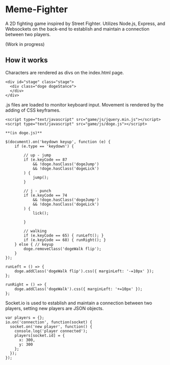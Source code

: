 # Meme-Fighter
A 2D fighting game inspired by Street Fighter. Utilizes Node.js, Express, and Websockets on the back-end to establish and maintain a connection between two players.

(Work in progress)

## How it works
Characters are rendered as divs on the index.html page.
```
<div id="stage" class="stage">
  <div class="doge dogeStance">
  </div>
</div>
```

.js files are loaded to monitor keyboard input.
Movement is rendered by the adding of CSS keyframes.
```
<script type="text/javascript" src="game/js/jquery.min.js"></script>
<script type="text/javascript" src="game/js/doge.js"></script>

**(in doge.js)**

$(document).on('keydown keyup', function (e) {
    if (e.type == 'keydown') {

        // up - jump
        if (e.keyCode == 87
            && !doge.hasClass('dogeJump')
            && !doge.hasClass('dogeLick')
        ) {
            jump();
        }

        // j - punch
        if (e.keyCode == 74
            && !doge.hasClass('dogeJump')
            && !doge.hasClass('dogeLick')
        ) {
            lick();
            
        }

        // walking
        if (e.keyCode == 65) { runLeft(); }
        if (e.keyCode == 68) { runRight(); }
    } else { // keyup
        doge.removeClass('dogeWalk flip');
    }
});

runLeft = () => {
    doge.addClass('dogeWalk flip').css({ marginLeft: '-=10px' });
};

runRight = () => {
    doge.addClass('dogeWalk').css({ marginLeft: '+=10px' });
};
```

Socket.io is used to establish and maintain a connection between two players, setting new players are JSON objects.
```
var players = {};
io.on('connection', function(socket) {
  socket.on('new player', function() {
    console.log('player connected');
    players[socket.id] = {
      x: 300,
      y: 300
    };
  });
});
```
